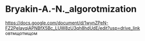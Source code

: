 # Bryakin-A.-N._algorotmization
https://docs.google.com/document/d/1wynZPeN-FZ2PeIayqiAPNBfX5Bc_LUW8zU3qh8hdUdE/edit?usp=drive_link
овтмщотмщом
